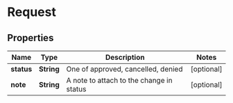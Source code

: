 

# Request


## Properties

| Name | Type | Description | Notes |
|------------ | ------------- | ------------- | -------------|
|**status** | **String** | One of approved, cancelled, denied |  [optional] |
|**note** | **String** | A note to attach to the change in status |  [optional] |



